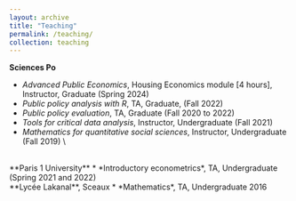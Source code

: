 ```yaml
---
layout: archive
title: "Teaching"
permalink: /teaching/
collection: teaching
---
```


**Sciences Po** 
* *Advanced Public Economics*, Housing Economics module [4 hours], Instructor, Graduate (Spring 2024) 
* *Public policy analysis with R*, TA, Graduate,  (Fall 2022) 
* *Public policy evaluation*, TA, Graduate (Fall 2020 to 2022) 
* *Tools for critical data analysis*, Instructor, Undergraduate (Fall 2021) 
* *Mathematics for quantitative social sciences*, Instructor, Undergraduate (Fall 2019) \
<br>
**Paris 1 University** 
* *Introductory econometrics*, TA, Undergraduate (Spring 2021 and 2022) 
<br>
**Lycée Lakanal**, Sceaux 
* *Mathematics*, TA, Undergraduate 2016 
